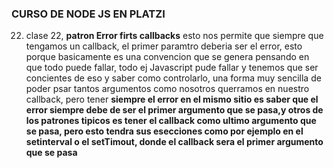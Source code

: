 ### CURSO DE NODE JS EN PLATZI

22. clase 22, **patron Error firts callbacks** esto nos permite que siempre que tengamos un callback,
el primer paramtro deberia ser el error, esto porque basicamente es una convencion que se genera pensando en que todo puede fallar, todo ej Javascript pude fallar y tenemos que ser concientes de eso y saber como controlarlo, una forma muy sencilla de poder psar tantos argumentos como nosotros querramos en nuestro callback, pero tener **siempre el error en el mismo sitio es saber que el error siempre debe de ser el primer argumento que se pasa,y otros de los patrones tipicos es tener el callback como ultimo argumento que se pasa, pero esto tendra sus esecciones como por ejemplo en el setinterval o el setTimout, donde el callback sera el primer argumento que se pasa**
